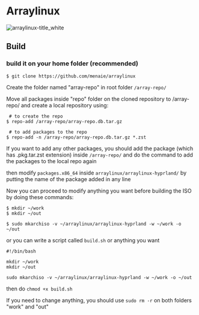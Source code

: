 # Arraylinux

![arraylinux-title_white](https://github.com/user-attachments/assets/90678f09-ab0e-4673-a0a0-da2040295861)

## Build
### build it on your home folder (recommended)

    $ git clone https://github.com/menaie/arraylinux

Create the folder named "array-repo" in root folder ``/array-repo/``

Move all packages inside "repo" folder on the cloned repository to /array-repo/ and create a local repository using:

     # to create the repo
    $ repo-add /array-repo/array-repo.db.tar.gz
     
     # to add packages to the repo
    $ repo-add -n /array-repo/array-repo.db.tar.gz *.zst

If you want to add any other packages, you should add the package (which has .pkg.tar.zst extension) inside ``/array-repo/`` and do the command to add the packages to the local repo again

 then modify ``packages.x86_64`` inside ``arraylinux/arraylinux-hyprland/`` by putting the name of the package added in any line

Now you can proceed to modify anything you want before building the ISO by doing these commands:

    $ mkdir ~/work
    $ mkdir ~/out

    $ sudo mkarchiso -v ~/arraylinux/arraylinux-hyprland -w ~/work -o ~/out

or you can write a script called ``build.sh`` or anything you want

    #!/bin/bash

    mkdir ~/work
    mkdir ~/out

    sudo mkarchiso -v ~/arraylinux/arraylinux-hyprland -w ~/work -o ~/out
then do ``chmod +x build.sh``

If you need to change anything, you should use ```sudo rm -r``` on both folders "work" and "out"
